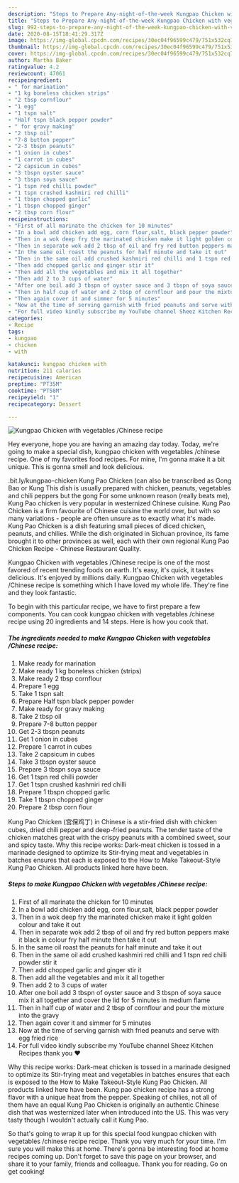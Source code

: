 ```yaml
---
description: "Steps to Prepare Any-night-of-the-week Kungpao Chicken with vegetables /Chinese recipe"
title: "Steps to Prepare Any-night-of-the-week Kungpao Chicken with vegetables /Chinese recipe"
slug: 992-steps-to-prepare-any-night-of-the-week-kungpao-chicken-with-vegetables-chinese-recipe
date: 2020-08-15T18:41:29.317Z
image: https://img-global.cpcdn.com/recipes/30ec04f96599c479/751x532cq70/kungpao-chicken-with-vegetables-chinese-recipe-recipe-main-photo.jpg
thumbnail: https://img-global.cpcdn.com/recipes/30ec04f96599c479/751x532cq70/kungpao-chicken-with-vegetables-chinese-recipe-recipe-main-photo.jpg
cover: https://img-global.cpcdn.com/recipes/30ec04f96599c479/751x532cq70/kungpao-chicken-with-vegetables-chinese-recipe-recipe-main-photo.jpg
author: Martha Baker
ratingvalue: 4.2
reviewcount: 47061
recipeingredient:
- " for marination"
- "1 kg boneless chicken strips"
- "2 tbsp cornflour"
- "1 egg"
- "1 tspn salt"
- "Half tspn black pepper powder"
- " for gravy making"
- "2 tbsp oil"
- "7-8 button pepper"
- "2-3 tbspn peanuts"
- "1 onion in cubes"
- "1 carrot in cubes"
- "2 capsicum in cubes"
- "3 tbspn oyster sauce"
- "3 tbspn soya sauce"
- "1 tspn red chilli powder"
- "1 tspn crushed kashmiri red chilli"
- "1 tbspn chopped garlic"
- "1 tbspn chopped ginger"
- "2 tbsp corn flour"
recipeinstructions:
- "First of all marinate the chicken for 10 minutes"
- "In a bowl add chicken add egg, corn flour,salt, black pepper powder"
- "Then in a wok deep fry the marinated chicken make it light golden colour and take it out"
- "Then in separate wok add 2 tbsp of oil and fry red button peppers make it black in colour fry half minute then take it out"
- "In the same oil roast the peanuts for half minute and take it out"
- "Then in the same oil add crushed kashmiri red chilli and 1 tspn red chilli powder stir it"
- "Then add chopped garlic and ginger stir it"
- "Then add all the vegetables and mix it all together"
- "Then add 2 to 3 cups of water"
- "After one boil add 3 tbspn of oyster sauce and 3 tbspn of soya sauce mix it all together and cover the lid for 5 minutes in medium flame"
- "Then in half cup of water and 2 tbsp of cornflour and pour the mixture into the gravy"
- "Then again cover it and simmer for 5 minutes"
- "Now at the time of serving garnish with fried peanuts and serve with egg fried rice"
- "For full video kindly subscribe my YouTube channel Sheez Kitchen Recipes thank you ❤️"
categories:
- Recipe
tags:
- kungpao
- chicken
- with

katakunci: kungpao chicken with 
nutrition: 211 calories
recipecuisine: American
preptime: "PT35M"
cooktime: "PT58M"
recipeyield: "1"
recipecategory: Dessert

---
```



![Kungpao Chicken with vegetables /Chinese recipe](https://img-global.cpcdn.com/recipes/30ec04f96599c479/751x532cq70/kungpao-chicken-with-vegetables-chinese-recipe-recipe-main-photo.jpg)

Hey everyone, hope you are having an amazing day today. Today, we're going to make a special dish, kungpao chicken with vegetables /chinese recipe. One of my favorites food recipes. For mine, I'm gonna make it a bit unique. This is gonna smell and look delicious.

.bit.ly/kungpao-chicken Kung Pao Chicken (can also be transcribed as Gong Bao or Kung This dish is usually prepared with chicken, peanuts, vegetables and chili peppers but the gong For some unknown reason (really beats me), Kung Pao chicken is very popular in westernized Chinese cuisine. Kung Pao Chicken is a firm favourite of Chinese cuisine the world over, but with so many variations - people are often unsure as to exactly what it&#39;s made. Kung Pao Chicken is a dish featuring small pieces of diced chicken, peanuts, and chilies. While the dish originated in Sichuan province, its fame brought it to other provinces as well, each with their own regional Kung Pao Chicken Recipe - Chinese Restaurant Quality.

Kungpao Chicken with vegetables /Chinese recipe is one of the most favored of recent trending foods on earth. It's easy, it's quick, it tastes delicious. It's enjoyed by millions daily. Kungpao Chicken with vegetables /Chinese recipe is something which I have loved my whole life. They're fine and they look fantastic.


To begin with this particular recipe, we have to first prepare a few components. You can cook kungpao chicken with vegetables /chinese recipe using 20 ingredients and 14 steps. Here is how you cook that.

<!--inarticleads1-->

##### The ingredients needed to make Kungpao Chicken with vegetables /Chinese recipe:

1. Make ready  for marination
1. Make ready 1 kg boneless chicken (strips)
1. Make ready 2 tbsp cornflour
1. Prepare 1 egg
1. Take 1 tspn salt
1. Prepare Half tspn black pepper powder
1. Make ready  for gravy making
1. Take 2 tbsp oil
1. Prepare 7-8 button pepper
1. Get 2-3 tbspn peanuts
1. Get 1 onion in cubes
1. Prepare 1 carrot in cubes
1. Take 2 capsicum in cubes
1. Take 3 tbspn oyster sauce
1. Prepare 3 tbspn soya sauce
1. Get 1 tspn red chilli powder
1. Get 1 tspn crushed kashmiri red chilli
1. Prepare 1 tbspn chopped garlic
1. Take 1 tbspn chopped ginger
1. Prepare 2 tbsp corn flour


Kung Pao Chicken (宫保鸡丁) in Chinese is a stir-fried dish with chicken cubes, dried chili pepper and deep-fried peanuts. The tender taste of the chicken matches great with the crispy peanuts with a combined sweet, sour and spicy taste. Why this recipe works: Dark-meat chicken is tossed in a marinade designed to optimize its Stir-frying meat and vegetables in batches ensures that each is exposed to the How to Make Takeout-Style Kung Pao Chicken. All products linked here have been. 

<!--inarticleads2-->

##### Steps to make Kungpao Chicken with vegetables /Chinese recipe:

1. First of all marinate the chicken for 10 minutes
1. In a bowl add chicken add egg, corn flour,salt, black pepper powder
1. Then in a wok deep fry the marinated chicken make it light golden colour and take it out
1. Then in separate wok add 2 tbsp of oil and fry red button peppers make it black in colour fry half minute then take it out
1. In the same oil roast the peanuts for half minute and take it out
1. Then in the same oil add crushed kashmiri red chilli and 1 tspn red chilli powder stir it
1. Then add chopped garlic and ginger stir it
1. Then add all the vegetables and mix it all together
1. Then add 2 to 3 cups of water
1. After one boil add 3 tbspn of oyster sauce and 3 tbspn of soya sauce mix it all together and cover the lid for 5 minutes in medium flame
1. Then in half cup of water and 2 tbsp of cornflour and pour the mixture into the gravy
1. Then again cover it and simmer for 5 minutes
1. Now at the time of serving garnish with fried peanuts and serve with egg fried rice
1. For full video kindly subscribe my YouTube channel Sheez Kitchen Recipes thank you ❤️


Why this recipe works: Dark-meat chicken is tossed in a marinade designed to optimize its Stir-frying meat and vegetables in batches ensures that each is exposed to the How to Make Takeout-Style Kung Pao Chicken. All products linked here have been. Kung pao chicken recipe has a strong flavor with a unique heat from the pepper. Speaking of chilies, not all of them have an equal Kung Pao Chicken is originally an authentic Chinese dish that was westernized later when introduced into the US. This was very tasty though I wouldn&#39;t actually call it Kung Pao. 

So that's going to wrap it up for this special food kungpao chicken with vegetables /chinese recipe recipe. Thank you very much for your time. I'm sure you will make this at home. There's gonna be interesting food at home recipes coming up. Don't forget to save this page on your browser, and share it to your family, friends and colleague. Thank you for reading. Go on get cooking!
